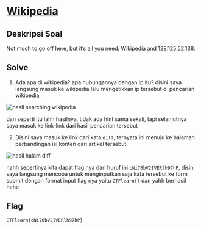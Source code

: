 # [Wikipedia](https://ctflearn.com/challenge/168)

## Deskripsi Soal

Not much to go off here, but it’s all you need: Wikipedia and 128.125.52.138.

## Solve

1. Ada apa di wikipedia? apa hubungannya dengan ip itu? disini saya langsung masuk ke wikipedia lalu mengetikkan ip tersebut di pencarian wikipedia

![hasil searching wikipedia](https://i.ibb.co/6wpPcBx/image.png)

dan seperti itu lahh hasilnya, tidak ada hint sama sekali, tapi selanjutnya saya masuk ke link-link dari hasil pencarian tersebut

2. Disini saya masuk ke link dari kata `diff`, ternyata ini menuju ke halaman perbandingan isi konten dari artikel tersebut

![hasil halam diff](https://i.ibb.co/XFXW4jt/image.png)

nahh sepertinya kita dapat flag nya dari huruf ini `cNi76bV2IVERlh97hP`, disini saya langsung mencoba untuk menginputkan saja kata tersebut ke form submit dengan format input flag nya yaitu `CTFlearn{}` dan yahh berhasil hehe

## Flag

`CTFlearn{cNi76bV2IVERlh97hP}`
